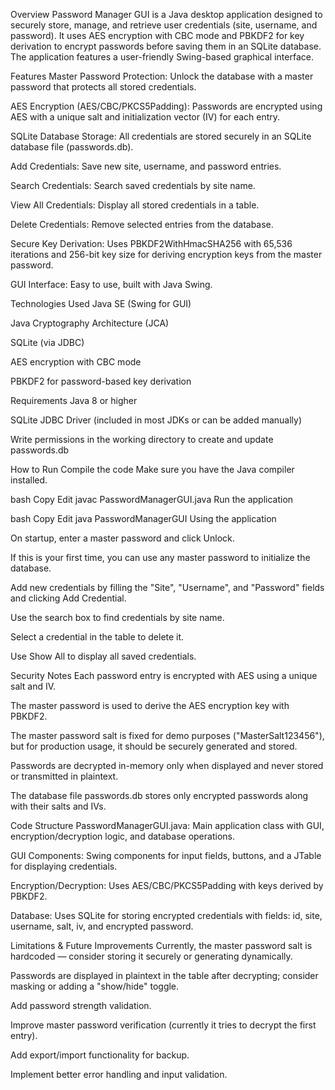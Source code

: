 Overview
Password Manager GUI is a Java desktop application designed to securely store, manage, and retrieve user credentials (site, username, and password). It uses AES encryption with CBC mode and PBKDF2 for key derivation to encrypt passwords before saving them in an SQLite database. The application features a user-friendly Swing-based graphical interface.

Features
Master Password Protection: Unlock the database with a master password that protects all stored credentials.

AES Encryption (AES/CBC/PKCS5Padding): Passwords are encrypted using AES with a unique salt and initialization vector (IV) for each entry.

SQLite Database Storage: All credentials are stored securely in an SQLite database file (passwords.db).

Add Credentials: Save new site, username, and password entries.

Search Credentials: Search saved credentials by site name.

View All Credentials: Display all stored credentials in a table.

Delete Credentials: Remove selected entries from the database.

Secure Key Derivation: Uses PBKDF2WithHmacSHA256 with 65,536 iterations and 256-bit key size for deriving encryption keys from the master password.

GUI Interface: Easy to use, built with Java Swing.

Technologies Used
Java SE (Swing for GUI)

Java Cryptography Architecture (JCA)

SQLite (via JDBC)

AES encryption with CBC mode

PBKDF2 for password-based key derivation

Requirements
Java 8 or higher

SQLite JDBC Driver (included in most JDKs or can be added manually)

Write permissions in the working directory to create and update passwords.db

How to Run
Compile the code
Make sure you have the Java compiler installed.

bash
Copy
Edit
javac PasswordManagerGUI.java
Run the application

bash
Copy
Edit
java PasswordManagerGUI
Using the application

On startup, enter a master password and click Unlock.

If this is your first time, you can use any master password to initialize the database.

Add new credentials by filling the "Site", "Username", and "Password" fields and clicking Add Credential.

Use the search box to find credentials by site name.

Select a credential in the table to delete it.

Use Show All to display all saved credentials.

Security Notes
Each password entry is encrypted with AES using a unique salt and IV.

The master password is used to derive the AES encryption key with PBKDF2.

The master password salt is fixed for demo purposes ("MasterSalt123456"), but for production usage, it should be securely generated and stored.

Passwords are decrypted in-memory only when displayed and never stored or transmitted in plaintext.

The database file passwords.db stores only encrypted passwords along with their salts and IVs.

Code Structure
PasswordManagerGUI.java: Main application class with GUI, encryption/decryption logic, and database operations.

GUI Components: Swing components for input fields, buttons, and a JTable for displaying credentials.

Encryption/Decryption: Uses AES/CBC/PKCS5Padding with keys derived by PBKDF2.

Database: Uses SQLite for storing encrypted credentials with fields: id, site, username, salt, iv, and encrypted password.

Limitations & Future Improvements
Currently, the master password salt is hardcoded — consider storing it securely or generating dynamically.

Passwords are displayed in plaintext in the table after decrypting; consider masking or adding a "show/hide" toggle.

Add password strength validation.

Improve master password verification (currently it tries to decrypt the first entry).

Add export/import functionality for backup.

Implement better error handling and input validation.

